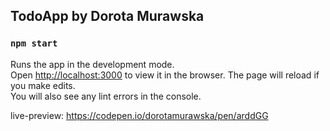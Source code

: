 ## TodoApp by Dorota Murawska

### `npm start`

Runs the app in the development mode.<br>
Open [http://localhost:3000](http://localhost:3000) to view it in the browser.
The page will reload if you make edits.<br>
You will also see any lint errors in the console.

live-preview: https://codepen.io/dorotamurawska/pen/arddGG

